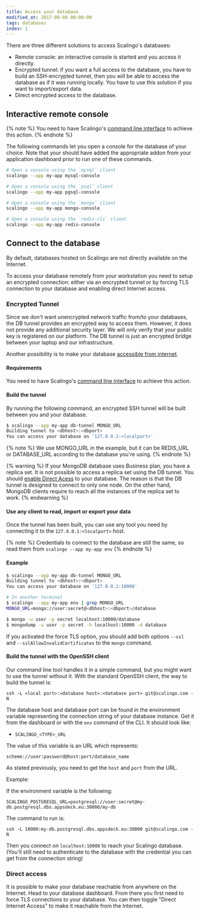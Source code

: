 ```yaml
---
title: Access your database
modified_at: 2017-09-08 00:00:00
tags: databases
index: 1
---
```


There are three different solutions to access Scalingo's databases:

* Remote console: an interactive console is started and you access it directly.
* Encrypted tunnel: if you want a full access to the database, you have to build an
  SSH-encrypted tunnel, then you will be able to access the database as if it was running locally.
  You have to use this solution if you want to import/export data.
* Direct encrypted access to the database.

## Interactive remote console

{% note %}
You need to have Scalingo's <a href="http://cli.scalingo.com" target="_blank">command line interface</a> to
achieve this action.
{% endnote %}

The following commands let you open a console for the database
of your choice. Note that your should have added the appropriate addon from
your application dashboard prior to run one of these commands.

```bash
# Open a console using the `mysql` client
scalingo --app my-app mysql-console

# Open a console using the `psql` client
scalingo --app my-app pgsql-console

# Open a console using the `mongo` client
scalingo --app my-app mongo-console

# Open a console using the `redis-cli` client
scalingo --app my-app redis-console
```

## Connect to the database

By default, databases hosted on Scalingo are not directly available on the Internet.

To access your database remotely from your workstation you need to setup an
encrypted connection: either via an encrypted tunnel or by forcing TLS connection to your database and enabling direct Internet access.

### Encrypted Tunnel

Since we don't want unencrypted network traffic from/to your databases, the
DB tunnel provides an encrypted way to access them.  However, it does not
provide any additional security layer. We will only verify that your public key
is registered on our platform. The DB tunnel is just an encrypted bridge
between your laptop and our infrastructure.

Another possibility is to make your database [accessible from
internet](#direct-access).

#### Requirements

You need to have Scalingo's [command line interface](http://cli.scalingo.com) to
achieve this action.

#### Build the tunnel

By running the following command, an encrypted SSH tunnel will be built between you and your database.

```bash
$ scalingo --app my-app db-tunnel MONGO_URL
Building tunnel to <dbhost>:<dbport>
You can access your database on '127.0.0.1:<localport>'
```

{% note %}
  We use MONGO\_URL in the example, but it can be REDIS\_URL or DATABASE\_URL according to the database you're using.
{% endnote %}

{% warning %}
If your MongoDB database uses Business plan, you have a replica set. It is not possible to access a
replica set using the DB tunnel. You should [enable Direct Acess](#direct-access) to your database.
The reason is that the DB tunnel is designed to connect to only one node. On the other hand, MongoDB
clients require to reach all the instances of the replica set to work.
{% endwarning %}

#### Use any client to read, import or export your data

Once the tunnel has been built, you can use any tool you need by connecting it to the
`127.0.0.1:<localport>` host.

{% note %}
  Credentials to connect to the database are still the same, so read them from `scalingo --app my-app env`
{% endnote %}

#### Example

```bash
$ scalingo --app my-app db-tunnel MONGO_URL
Building tunnel to <dbhost>:<dbport>
You can access your database on '127.0.0.1:10000'

# In another terminal
$ scalingo --app my-app env | grep MONGO_URL
MONGO_URL=mongo://user:secret@<dbhost>:<dbport>/database

$ mongo -u user -p secret localhost:10000/database
$ mongodump -u user -p secret -h localhost:10000 -d database
```

If you activated the force TLS option, you should add both options `--ssl` and
`--sslAllowInvalidCertificates` to the `mongo` command.

#### Build the tunnel with the OpenSSH client

Our command line tool handles it in a simple command, but you might want to use the tunnel without it. With
the standard OpenSSH client, the way to build the tunnel is:

```
ssh -L <local port>:<database host>:<database port> git@scalingo.com -N
```

The database host and database port can be found in the environment variable representing the connection string
of your database instance. Get it from the dashboard or with the `env` command of the CLI. It should look like:

* `SCALINGO_<TYPE>_URL`

The value of this variable is an URL which represents:

```
scheme://user:password@host:port/database_name
```

As stated previously, you need to get the `host` and `port` from the URL.

Example:

If the environment variable is the following:

```
SCALINGO_POSTGRESQL_URL=postgresql://user:secret@my-db.postgresql.dbs.appsdeck.eu:30000/my-db
```

The command to run is:

```
ssh -L 10000:my-db.postgresql.dbs.appsdeck.eu:30000 git@scalingo.com -N
```

Then you connect on `localhost:10000` to reach your Scalingo database. (You'll still need to authenticate to the
database with the credential you can get from the connection string)

### Direct access

It is possible to make your database reachable from anywhere on the Internet. Head to your database dashboard. From there you
first need to force TLS connections to your database. You can then toggle "Direct Internet Access" to make it reachable
from the Internet.
